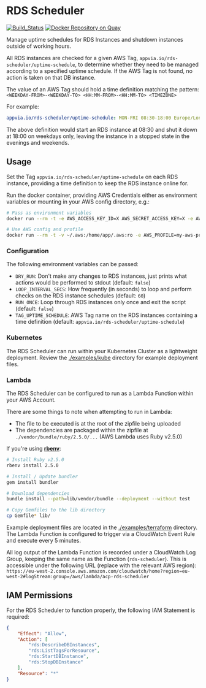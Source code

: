 # RDS Scheduler

[![Build_Status](https://circleci.com/gh/appvia/rds-scheduler.svg?style=svg)](https://circleci.com/gh/appvia/rds-scheduler) [![Docker Repository on Quay](https://quay.io/repository/appvia/rds-scheduler/status "Docker Repository on Quay")](https://quay.io/repository/appvia/rds-scheduler)

Manage uptime schedules for RDS Instances and shutdown instances outside of working hours.

All RDS instances are checked for a given AWS Tag, `appvia.io/rds-scheduler/uptime-schedule`, to determine whether they need to be managed according to a specified uptime schedule. If the AWS Tag is not found, no action is taken on that DB instance.

The value of an AWS Tag should hold a time definition matching the pattern: `<WEEKDAY-FROM>-<WEEKDAY-TO> <HH:MM-FROM>-<HH:MM-TO> <TIMEZONE>`

For example:
```yml
appvia.io/rds-scheduler/uptime-schedule: MON-FRI 08:30-18:00 Europe/London
```

The above definition would start an RDS instance at 08:30 and shut it down at 18:00 on weekdays only, leaving the instance in a stopped state in the evenings and weekends.

## Usage

Set the Tag `appvia.io/rds-scheduler/uptime-schedule` on each RDS instance, providing a time definition to keep the RDS instance online for.

Run the docker container, providing AWS Credentials either as environment variables or mounting in your AWS config directory, e.g.:

```bash
# Pass as environment variables
docker run --rm -t -e AWS_ACCESS_KEY_ID=X AWS_SECRET_ACCESS_KEY=X -e AWS_REGION=eu-west-2 quay.io/appvia/rds-scheduler

# Use AWS config and profile
docker run --rm -t -v ~/.aws:/home/app/.aws:ro -e AWS_PROFILE=my-aws-profile quay.io/appvia/rds-scheduler
```

### Configuration

The following environment variables can be passed:
- `DRY_RUN`: Don't make any changes to RDS instances, just prints what actions would be performed to stdout (default: `false`)
- `LOOP_INTERVAL_SECS`: How frequently (in seconds) to loop and perform checks on the RDS instance schedules (default: `60`)
- `RUN_ONCE`: Loop through RDS instances only once and exit the script (default: `false`)
- `TAG_UPTIME_SCHEDULE`: AWS Tag name on the RDS instances containing a time definition (default: `appvia.io/rds-scheduler/uptime-schedule`)

### Kubernetes

The RDS Scheduler can run within your Kubernetes Cluster as a lightweight deployment. Review the [./examples/kube](./examples/kube) directory for example deployment files.

### Lambda

The RDS Scheduler can be configured to run as a Lambda Function within your AWS Account.

There are some things to note when attempting to run in Lambda:
- The file to be executed is at the root of the zipfile being uploaded
- The dependencies are packaged within the zipfile at `./vendor/bundle/ruby/2.5.0/...` (AWS Lambda uses Ruby v2.5.0)

If you're using **[rbenv](https://github.com/rbenv/rbenv)**:
```bash
# Install Ruby v2.5.0
rbenv install 2.5.0

# Install / Update bundler
gem install bundler

# Download dependencies
bundle install --path=lib/vendor/bundle --deployment --without test

# Copy Gemfiles to the lib directory
cp Gemfile* lib/
```

Example deployment files are located in the [./examples/terraform](./examples/terraform) directory. The Lambda Function is configured to trigger via a CloudWatch Event Rule and execute every 5 minutes.

All log output of the Lambda Function is recorded under a CloudWatch Log Group, keeping the same name as the Function (`rds-scheduler`). This is accessible under the following URL (replace with the relevant AWS region): `https://eu-west-2.console.aws.amazon.com/cloudwatch/home?region=eu-west-2#logStream:group=/aws/lambda/acp-rds-scheduler`

## IAM Permissions

For the RDS Scheduler to function properly, the following IAM Statement is required:
```json
{
    "Effect": "Allow",
    "Action": [
        "rds:DescribeDBInstances",
        "rds:ListTagsForResource",
        "rds:StartDBInstance",
        "rds:StopDBInstance"
    ],
    "Resource": "*"
}
```
